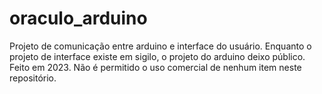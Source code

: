 # oraculo_arduino
Projeto de comunicação entre arduino e interface do usuário. Enquanto o projeto de interface existe em sigilo, o projeto do arduino deixo público. Feito em 2023. Não é permitido o uso comercial de nenhum item neste repositório.
